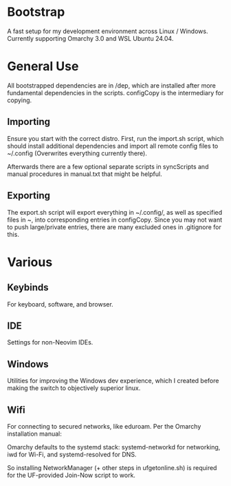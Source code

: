 # Bootstrap

A fast setup for my development environment across Linux / Windows. Currently supporting Omarchy 3.0 and WSL Ubuntu 24.04.

# General Use

All bootstrapped dependencies are in /dep, which are installed after more fundamental dependencies in the scripts. configCopy is the intermediary for copying.

## Importing

Ensure you start with the correct distro. First, run the import.sh script, which should install additional dependencies and import all remote config files to ~/.config (Overwrites everything currently there).

Afterwards there are a few optional separate scripts in syncScripts and manual procedures in manual.txt that might be helpful.

## Exporting

The export.sh script will export everything in ~/.config/, as well as specified files in ~, into corresponding entries in configCopy. Since you may not want to push large/private entries, there are many excluded ones in .gitignore for this.

# Various

## Keybinds

For keyboard, software, and browser.

## IDE

Settings for non-Neovim IDEs.

## Windows

Utilities for improving the Windows dev experience, which I created before making the switch to objectively superior linux.

## Wifi

For connecting to secured networks, like eduroam. Per the Omarchy installation manual:

Omarchy defaults to the systemd stack: systemd-networkd for networking, iwd for Wi-Fi, and systemd-resolved for DNS.

So installing NetworkManager (+ other steps in ufgetonline.sh) is required for the UF-provided Join-Now script to work.
